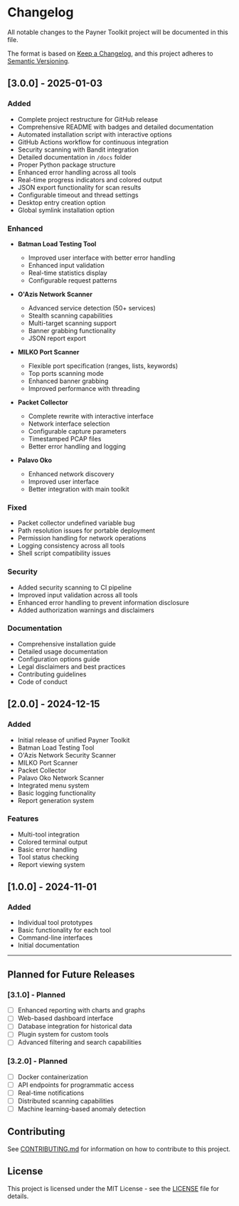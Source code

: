 # Changelog

All notable changes to the Payner Toolkit project will be documented in this file.

The format is based on [Keep a Changelog](https://keepachangelog.com/en/1.0.0/),
and this project adheres to [Semantic Versioning](https://semver.org/spec/v2.0.0.html).

## [3.0.0] - 2025-01-03

### Added
- Complete project restructure for GitHub release
- Comprehensive README with badges and detailed documentation
- Automated installation script with interactive options
- GitHub Actions workflow for continuous integration
- Security scanning with Bandit integration
- Detailed documentation in `/docs` folder
- Proper Python package structure
- Enhanced error handling across all tools
- Real-time progress indicators and colored output
- JSON export functionality for scan results
- Configurable timeout and thread settings
- Desktop entry creation option
- Global symlink installation option

### Enhanced
- **Batman Load Testing Tool**
  - Improved user interface with better error handling
  - Enhanced input validation
  - Real-time statistics display
  - Configurable request patterns
  
- **O'Azis Network Scanner**
  - Advanced service detection (50+ services)
  - Stealth scanning capabilities
  - Multi-target scanning support
  - Banner grabbing functionality
  - JSON report export
  
- **MILKO Port Scanner**
  - Flexible port specification (ranges, lists, keywords)
  - Top ports scanning mode
  - Enhanced banner grabbing
  - Improved performance with threading
  
- **Packet Collector**
  - Complete rewrite with interactive interface
  - Network interface selection
  - Configurable capture parameters
  - Timestamped PCAP files
  - Better error handling and logging
  
- **Palavo Oko**
  - Enhanced network discovery
  - Improved user interface
  - Better integration with main toolkit

### Fixed
- Packet collector undefined variable bug
- Path resolution issues for portable deployment
- Permission handling for network operations
- Logging consistency across all tools
- Shell script compatibility issues

### Security
- Added security scanning to CI pipeline
- Improved input validation across all tools
- Enhanced error handling to prevent information disclosure
- Added authorization warnings and disclaimers

### Documentation
- Comprehensive installation guide
- Detailed usage documentation
- Configuration options guide
- Legal disclaimers and best practices
- Contributing guidelines
- Code of conduct

## [2.0.0] - 2024-12-15

### Added
- Initial release of unified Payner Toolkit
- Batman Load Testing Tool
- O'Azis Network Security Scanner
- MILKO Port Scanner
- Packet Collector
- Palavo Oko Network Scanner
- Integrated menu system
- Basic logging functionality
- Report generation system

### Features
- Multi-tool integration
- Colored terminal output
- Basic error handling
- Tool status checking
- Report viewing system

## [1.0.0] - 2024-11-01

### Added
- Individual tool prototypes
- Basic functionality for each tool
- Command-line interfaces
- Initial documentation

---

## Planned for Future Releases

### [3.1.0] - Planned
- [ ] Enhanced reporting with charts and graphs
- [ ] Web-based dashboard interface
- [ ] Database integration for historical data
- [ ] Plugin system for custom tools
- [ ] Advanced filtering and search capabilities

### [3.2.0] - Planned
- [ ] Docker containerization
- [ ] API endpoints for programmatic access
- [ ] Real-time notifications
- [ ] Distributed scanning capabilities
- [ ] Machine learning-based anomaly detection

## Contributing

See [CONTRIBUTING.md](CONTRIBUTING.md) for information on how to contribute to this project.

## License

This project is licensed under the MIT License - see the [LICENSE](LICENSE) file for details.

